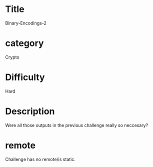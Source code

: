 
# Title
Binary-Encodings-2

# category
Crypto

# Difficulty
Hard

# Description
Were all those outputs in the previous challenge really so neccesary?

# remote
Challenge has no remote/is static.